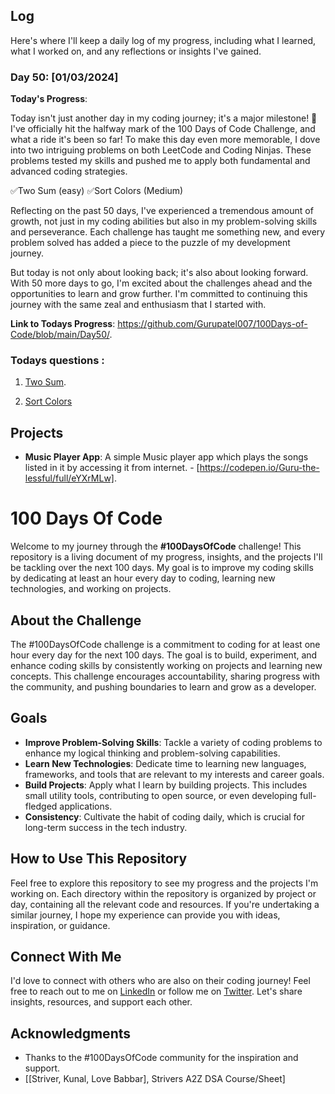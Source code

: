 ## Log

Here's where I'll keep a daily log of my progress, including what I learned, what I worked on, and any reflections or insights I've gained.

### Day 50: [01/03/2024]

**Today's Progress**:

Today isn't just another day in my coding journey; it's a major milestone! 🎯 I've officially hit the halfway mark of the 100 Days of Code Challenge, and what a ride it's been so far! To make this day even more memorable, I dove into two intriguing problems on both LeetCode and Coding Ninjas. These problems tested my skills and pushed me to apply both fundamental and advanced coding strategies.

✅Two Sum (easy)
✅Sort Colors (Medium)

Reflecting on the past 50 days, I've experienced a tremendous amount of growth, not just in my coding abilities but also in my problem-solving skills and perseverance. Each challenge has taught me something new, and every problem solved has added a piece to the puzzle of my development journey.

But today is not only about looking back; it's also about looking forward. With 50 more days to go, I'm excited about the challenges ahead and the opportunities to learn and grow further. I'm committed to continuing this journey with the same zeal and enthusiasm that I started with.

<!-- **Thoughts**: Merge Sort is not just about sorting; it's about strategizing and efficiency. -->

**Link to Todays Progress**: https://github.com/Gurupatel007/100Days-of-Code/blob/main/Day50/.

### Todays questions :

1. [Two Sum](https://leetcode.com/problems/two-sum/description/).

2. [Sort Colors](https://leetcode.com/problems/sort-colors/)
<!-- 
1. [Find the Highest Altitude](https://leetcode.com/problems/find-the-highest-altitude/description/).

2. [Flipping an Image](https://leetcode.com/problems/flipping-an-image/description/). -->

<!-- 5. [Plus Minus](https://www.hackerrank.com/challenges/plus-minus)

6. [Diagonal Difference](https://www.hackerrank.com/challenges/diagonal-difference) -->

<!-- 7. [A Very Big Sum](https://www.hackerrank.com/challenges/a-very-big-sum)

8. [Compare the Triplets](https://www.hackerrank.com/challenges/compare-the-triplets)

9. [Simple Array Sum](https://www.hackerrank.com/challenges/simple-array-sum)

10. [Solve Me First](https://www.hackerrank.com/challenges/solve-me-first) -->

<!-- 7. [Missing Number](https://leetcode.com/problems/missing-number/submissions/1186710654/) -->


## Projects

- **Music Player App**: A simple Music player app which plays the songs listed in it by accessing it from internet. - [https://codepen.io/Guru-the-lessful/full/eYXrMLw].

# 100 Days Of Code

Welcome to my journey through the **#100DaysOfCode** challenge! This repository is a living document of my progress, insights, and the projects I'll be tackling over the next 100 days. My goal is to improve my coding skills by dedicating at least an hour every day to coding, learning new technologies, and working on projects.

## About the Challenge

The #100DaysOfCode challenge is a commitment to coding for at least one hour every day for the next 100 days. The goal is to build, experiment, and enhance coding skills by consistently working on projects and learning new concepts. This challenge encourages accountability, sharing progress with the community, and pushing boundaries to learn and grow as a developer.

## Goals

- **Improve Problem-Solving Skills**: Tackle a variety of coding problems to enhance my logical thinking and problem-solving capabilities.
- **Learn New Technologies**: Dedicate time to learning new languages, frameworks, and tools that are relevant to my interests and career goals.
- **Build Projects**: Apply what I learn by building projects. This includes small utility tools, contributing to open source, or even developing full-fledged applications.
- **Consistency**: Cultivate the habit of coding daily, which is crucial for long-term success in the tech industry.

## How to Use This Repository

Feel free to explore this repository to see my progress and the projects I'm working on. Each directory within the repository is organized by project or day, containing all the relevant code and resources. If you're undertaking a similar journey, I hope my experience can provide you with ideas, inspiration, or guidance.

## Connect With Me

I'd love to connect with others who are also on their coding journey! Feel free to reach out to me on [LinkedIn](www.linkedin.com/in/guru-patel-42423b219) or follow me on [Twitter](https://twitter.com/Gurupat11727321). Let's share insights, resources, and support each other.

## Acknowledgments

- Thanks to the #100DaysOfCode community for the inspiration and support.
- [[Striver, Kunal, Love Babbar], Strivers A2Z DSA Course/Sheet]

